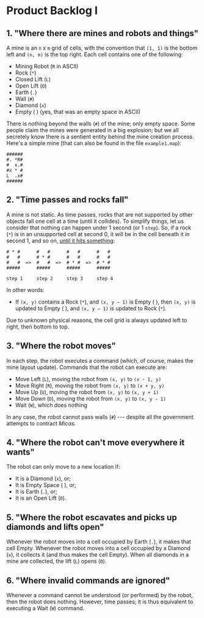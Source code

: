 # Product Backlog I

## 1. "Where there are mines and robots and things"

A mine is an `n` x `m` grid of cells, with the convention that `(1, 1)` is the bottom left and `(n, m)` is the top right. Each cell contains one of the following:

* Mining Robot (`R` in ASCII)
* Rock (`*`)
* Closed Lift (`L`)
* Open Lift (`O`)
* Earth (`.`)
* Wall (`#`)
* Diamond (`x`)
* Empty ( ) (yes, that was an empty space in ASCII)

There is nothing beyond the walls (`#`) of the mine; only empty space. Some people claim the mines were generated in a big explosion; but we all secretely know there is a sentient entity behind the mine creation process. Here's a simple mine (that can also be found in the file `example1.map`):

    ######
    #. *R#
    #  x.#
    #x * #
    L  .x#
    ######

## 2. "Time passes and rocks fall"

A mine is not static. As time passes, rocks that are not supported by other objects fall one cell at a time (until it collides). To simplify things, let us consider that nothing can happen under 1 second (or 1 `step`). So, if a rock (`*`) is in an unsupported cell at second 0, it will be in the cell beneath it in second 1, and so on, [until it hits something](http://en.wikipedia.org/wiki/Newton's_laws_of_motion#Newton.27s_first_law):

    # * #      #   #      #   #      #   #
    #   #      # * #      #   #      #   #
    #   #  =>  #   #  =>  # * #  =>  # * #
    #####      #####      #####      #####

    step 1     step 2     step 3     step 4

In other words:

* If `(x, y)` contains a Rock (`*`), and `(x, y − 1)` is Empty ( ), then `(x, y)` is updated to Empty ( ), and `(x, y − 1)` is updated to Rock (`*`).

Due to unknown physical reasons, the cell grid is always updated left to right, then bottom to top.

## 3. "Where the robot moves"

In each step, the robot executes a command (which, of course, makes the mine layout update). Commands that the robot can execute are:

* Move Left  (`L`), moving the robot from `(x, y)` to `(x - 1, y)`
* Move Right (`R`), moving the robot from `(x, y)` to `(x + y, y)`
* Move Up    (`U`), moving the robot from `(x, y)` to `(x, y + 1)`
* Move Down  (`D`), moving the robot from `(x, y)` to `(x, y - 1)`
* Wait       (`W`), which does nothing

In any case, the robot cannot pass walls (`#`) --- despite all the government attempts to contract *Micas*.

## 4. "Where the robot can't move everywhere it wants"

The robot can only move to a new location if:

* It is a Diamond (`x`), or;
* It is Empty Space ( ), or;
* It is Earth (`.`), or;
* It is an Open Lift (`O`).

## 5. "Where the robot escavates and picks up diamonds and lifts open"

Whenever the robot moves into a cell occupied by Earth (`.`), it makes that cell Empty. Whenever the robot moves into a cell occupied by a Diamond (`x`), it collects it (and thus makes the cell Empty). When all diamonds in a mine are collected, the lift (`L`) opens (`O`).

## 6. "Where invalid commands are ignored"

Whenever a command cannot be understood (or performed) by the robot, then the robot does nothing. However, time passes; it is thus equivalent to executing a Wait (`W`) command.